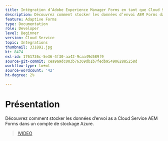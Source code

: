 ```yaml
---
title: Intégration d’Adobe Experience Manager Forms en tant que Cloud Service avec le stockage Azure
description: Découvrez comment stocker les données d’envoi AEM Forms dans un compte de stockage Azure.
feature: Adaptive Forms
type: Documentation
role: Developer
level: Beginner
version: Cloud Service
topic: Integrations
thumbnail: 331891.jpg
kt: 8474
exl-id: 1761736c-5e36-4f30-aa42-9caa49d589f9
source-git-commit: cea9a9dc003b76369db1b7fedb9549062885258d
workflow-type: tm+mt
source-wordcount: '42'
ht-degree: 2%

---
```


# Présentation

Découvrez comment stocker les données d’envoi as a Cloud Service AEM Forms dans un compte de stockage Azure.

>[!VIDEO](https://video.tv.adobe.com/v/336028/?quality=12&learn=on)
